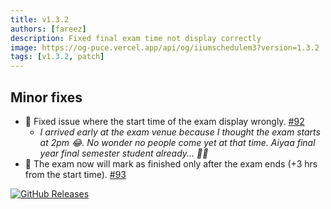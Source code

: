 ```yaml
---
title: v1.3.2
authors: [fareez]
description: Fixed final exam time not display correctly 
image: https://og-puce.vercel.app/api/og/iiumschedulem3?version=1.3.2
tags: [v1.3.2, patch]
---
```


## Minor fixes

- 🐛 Fixed issue where the start time of the exam display wrongly. [#92](https://github.com/iqfareez/iium_schedule/issues/92)
    - _I arrived early at the exam venue because I thought the exam starts at 2pm 😂. No wonder no people come yet at that time. Aiyaa final year final semester student already... 🤦‍♂️_
- 🐛 The exam now will mark as finished only after the exam ends (+3 hrs from the start time). [#93](https://github.com/iqfareez/iium_schedule/issues/93)

[![GitHub Releases](https://img.shields.io/badge/view%20on%20github-%23121011.svg?style=for-the-badge&logo=github&logoColor=white)](https://github.com/iqfareez/iium_schedule/releases/tag/1.3.2%2B37)